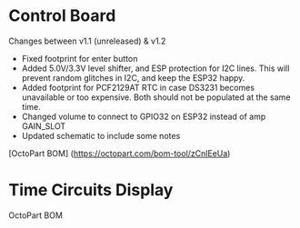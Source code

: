 # Control Board
Changes between v1.1 (unreleased) & v1.2
- Fixed footprint for enter button
- Added 5.0V/3.3V level shifter, and ESP protection for I2C lines. This will prevent random glitches in I2C, and keep the ESP32 happy.
- Added footprint for PCF2129AT RTC in case DS3231 becomes unavailable or too expensive. Both should not be populated at the same time.
- Changed volume to connect to GPIO32 on ESP32 instead of amp GAIN_SLOT
- Updated schematic to include some notes

[OctoPart BOM] (https://octopart.com/bom-tool/zCnlEeUa)

# Time Circuits Display

OctoPart BOM
